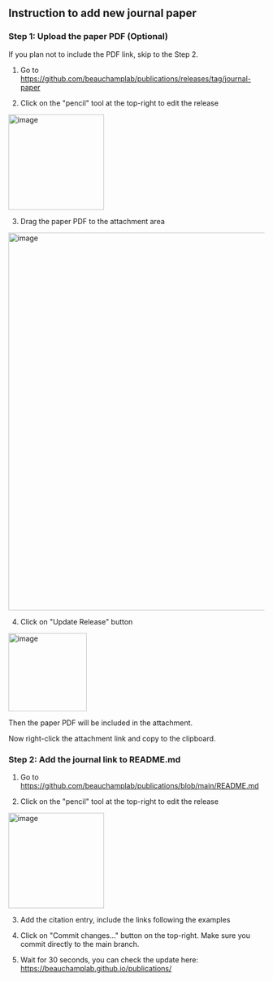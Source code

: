 ## Instruction to add new journal paper

### Step 1: Upload the paper PDF (Optional)

If you plan not to include the PDF link, skip to the Step 2.

1. Go to https://github.com/beauchamplab/publications/releases/tag/journal-paper

2. Click on the "pencil" tool at the top-right to edit the release

<img width="188" alt="image" src="https://github.com/user-attachments/assets/0aff2d2b-e0d8-45ed-8b23-5b5c24bfc93a" />

3. Drag the paper PDF to the attachment area

<img width="744" alt="image" src="https://github.com/user-attachments/assets/3fa7e63a-32cb-4c24-8d54-f1153e6b8ffd" />

4. Click on "Update Release" button

<img width="154" alt="image" src="https://github.com/user-attachments/assets/5d4d8c4d-7f1f-4989-a523-87bba794bcc2" />

Then the paper PDF will be included in the attachment.

Now right-click the attachment link and copy to the clipboard.

### Step 2: Add the journal link to README.md

1. Go to https://github.com/beauchamplab/publications/blob/main/README.md

2. Click on the "pencil" tool at the top-right to edit the release

<img width="188" alt="image" src="https://github.com/user-attachments/assets/0aff2d2b-e0d8-45ed-8b23-5b5c24bfc93a" />

3. Add the citation entry, include the links following the examples

4. Click on "Commit changes..." button on the top-right. Make sure you commit directly to the main branch.

5. Wait for 30 seconds, you can check the update here: https://beauchamplab.github.io/publications/

